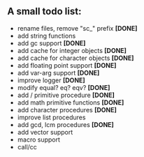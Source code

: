 A small todo list:
---------------
+ rename files, remove "sc_" prefix **[DONE]**
+ add string functions
+ add gc support **[DONE]**
+ add cache for integer objects **[DONE]**
+ add cache for character objects **[DONE]**
+ add floating point support **[DONE]**
+ add var-arg support **[DONE]**
+ improve logger **[DONE]**
+ modify equal? eq? eqv? **[DONE]**
+ add / primitive procedure **[DONE]**
+ add math primitive functions **[DONE]**
+ add character procedures **[DONE]**
+ improve list procedures
+ add gcd, lcm procedures **[DONE]**
+ add vector support
+ macro support
+ call/cc
